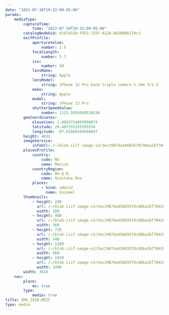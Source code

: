 ```yaml
---
date: "2022-07-10T19:32:09-05:00"
params:
    mediaType:
        captureTime:
            time: "2022-07-10T19:32:09-05:00"
        catalogNodeUid: 0197d12b-f453-725f-8128-862600b179c3
        exifProfile:
            apertureValue:
                number: 1.5
            focalLength:
                number: 5.7
            iso:
                number: 50
            lensMake:
                string: Apple
            lensModel:
                string: iPhone 13 Pro back triple camera 5.7mm f/1.5
            make:
                string: Apple
            model:
                string: iPhone 13 Pro
            shutterSpeedValue:
                number: 1123.5955048526516
        geoCoordinates:
            elevation: 2.0893724097098874
            latitude: 20.407355555555554
            longitude: -87.01689166666667
        height: 4032
        imageService:
            infoUrl: /~/blob-iiif-image-v3/3ec29874a45603570c98ba1bf70429f188c46506da65a1a825113f462b05fccd/info.json
        placesProfile:
            country:
                code: MX
                name: Mexico
            countryRegion:
                code: MX-Q.R.
                name: Quintana Roo
            places:
                - kind: admin2
                  name: Cozumel
        thumbnails:
            - height: 240
              url: /~/blob-iiif-image-v3/3ec29874a45603570c98ba1bf70429f188c46506da65a1a825113f462b05fccd/full/180%2C240/0/default.jpg
              width: 180
            - height: 480
              url: /~/blob-iiif-image-v3/3ec29874a45603570c98ba1bf70429f188c46506da65a1a825113f462b05fccd/full/360%2C480/0/default.jpg
              width: 360
            - height: 720
              url: /~/blob-iiif-image-v3/3ec29874a45603570c98ba1bf70429f188c46506da65a1a825113f462b05fccd/full/540%2C720/0/default.jpg
              width: 540
            - height: 1280
              url: /~/blob-iiif-image-v3/3ec29874a45603570c98ba1bf70429f188c46506da65a1a825113f462b05fccd/full/960%2C1280/0/default.jpg
              width: 960
            - height: 1920
              url: /~/blob-iiif-image-v3/3ec29874a45603570c98ba1bf70429f188c46506da65a1a825113f462b05fccd/full/1440%2C1920/0/default.jpg
              width: 1440
        width: 3024
    nav:
        place:
            mx: true
        type:
            media: true
title: IMG_2418.HEIC
type: media
---
```

